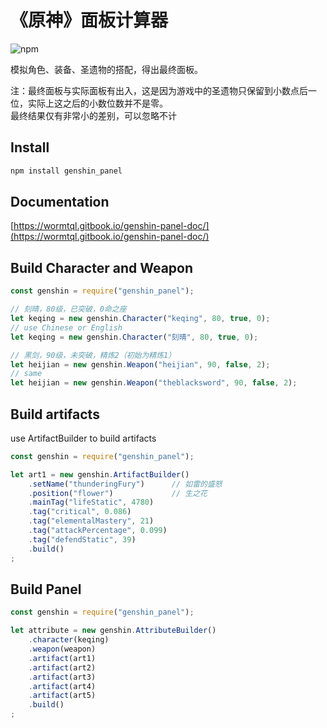 # 《原神》面板计算器
<!-- [![Build Status](https://travis-ci.org/wormtql/genshin_panel.svg?branch=main)](https://travis-ci.org/wormtql/genshin_panel) -->
![npm](https://img.shields.io/npm/v/genshin_panel)  

模拟角色、装备、圣遗物的搭配，得出最终面板。

注：最终面板与实际面板有出入，这是因为游戏中的圣遗物只保留到小数点后一位，实际上这之后的小数位数并不是零。  
最终结果仅有非常小的差别，可以忽略不计

## Install
```bash
npm install genshin_panel
```

## Documentation
[https://wormtql.gitbook.io/genshin-panel-doc/](https://wormtql.gitbook.io/genshin-panel-doc/)


## Build Character and Weapon
```js
const genshin = require("genshin_panel");

// 刻晴，80级，已突破，0命之座
let keqing = new genshin.Character("keqing", 80, true, 0);
// use Chinese or English
let keqing = new genshin.Character("刻晴", 80, true, 0);

// 黑剑，90级，未突破，精炼2（初始为精炼1）
let heijian = new genshin.Weapon("heijian", 90, false, 2);
// same
let heijian = new genshin.Weapon("theblacksword", 90, false, 2);
```


## Build artifacts
use ArtifactBuilder to build artifacts
```js
const genshin = require("genshin_panel");

let art1 = new genshin.ArtifactBuilder()
    .setName("thunderingFury")      // 如雷的盛怒
    .position("flower")             // 生之花
    .mainTag("lifeStatic", 4780)
    .tag("critical", 0.086)
    .tag("elementalMastery", 21)
    .tag("attackPercentage", 0.099)
    .tag("defendStatic", 39)
    .build()
;
```


## Build Panel
```js
const genshin = require("genshin_panel");

let attribute = new genshin.AttributeBuilder()
    .character(keqing)
    .weapon(weapon)
    .artifact(art1)
    .artifact(art2)
    .artifact(art3)
    .artifact(art4)
    .artifact(art5)
    .build()
;
```
